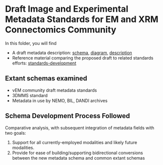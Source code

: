 # Draft Image and Experimental Metadata Standards for EM and XRM Connectomics Community
In this folder, you will find
* A draft metadata description: [schema](imaging-metadata-draft.plantuml), [diagram](imaging-metadata-draft.png), [description](imaging-metadata-draft.md)
* Reference material comparing the proposed draft to related standards efforts: [standards-development](standards-development)

## Extant schemas examined
* vEM community draft metadata standards
* 3DMMS standard
* Metadata in use by NEMO, BIL, DANDI archives

## Schema Development Process Followed
Comparative analysis, with subsequent integration of metadata fields with two goals:

1. Support for all currently-employed modalities and likely future modalities.
2. Provide for ease of building/supporting bidirectional conversions between the new metadata schema and common extant schemas 
